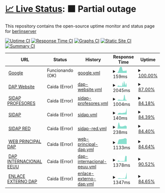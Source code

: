 # [📈 Live Status](https://berlinserver.github.io/): <!--live status--> **🟧 Partial outage**

This repository contains the open-source uptime monitor and status page for [berlinserver](https://berlinserver.github.io/)

[![Uptime CI](https://github.com/berlinserver/estatus/workflows/Uptime%20CI/badge.svg)](https://github.com/berlinserver/estatus/actions?query=workflow%3A%22Uptime+CI%22)
[![Response Time CI](https://github.com/berlinserver/estatus/workflows/Response%20Time%20CI/badge.svg)](https://github.com/berlinserver/estatus/actions?query=workflow%3A%22Response+Time+CI%22)
[![Graphs CI](https://github.com/berlinserver/estatus/workflows/Graphs%20CI/badge.svg)](https://github.com/berlinserver/estatus/actions?query=workflow%3A%22Graphs+CI%22)
[![Static Site CI](https://github.com/berlinserver/estatus/workflows/Static%20Site%20CI/badge.svg)](https://github.com/berlinserver/estatus/actions?query=workflow%3A%22Static+Site+CI%22)
[![Summary CI](https://github.com/berlinserver/estatus/workflows/Summary%20CI/badge.svg)](https://github.com/berlinserver/estatus/actions?query=workflow%3A%22Summary+CI%22)

<!--start: status pages-->
<!-- This summary is generated by Upptime (https://github.com/upptime/upptime) -->
<!-- Do not edit this manually, your changes will be overwritten -->
<!-- prettier-ignore -->
| URL | Status | History | Response Time | Uptime |
| --- | ------ | ------- | ------------- | ------ |
| <img alt="" src="https://icons.duckduckgo.com/ip3/www.google.com.ico" height="13"> [Google](https://www.google.com) | Funcionando (OK) | [google.yml](https://github.com/berlinserver/estatus/commits/HEAD/history/google.yml) | <details><summary><img alt="Response time graph" src="./graphs/google/response-time-week.png" height="20"> 159ms</summary><br><a href="https://t1.dapenlinea.com/history/google"><img alt="Response time 111" src="https://img.shields.io/endpoint?url=https%3A%2F%2Fraw.githubusercontent.com%2Fberlinserver%2Festatus%2FHEAD%2Fapi%2Fgoogle%2Fresponse-time.json"></a><br><a href="https://t1.dapenlinea.com/history/google"><img alt="24-hour response time 115" src="https://img.shields.io/endpoint?url=https%3A%2F%2Fraw.githubusercontent.com%2Fberlinserver%2Festatus%2FHEAD%2Fapi%2Fgoogle%2Fresponse-time-day.json"></a><br><a href="https://t1.dapenlinea.com/history/google"><img alt="7-day response time 159" src="https://img.shields.io/endpoint?url=https%3A%2F%2Fraw.githubusercontent.com%2Fberlinserver%2Festatus%2FHEAD%2Fapi%2Fgoogle%2Fresponse-time-week.json"></a><br><a href="https://t1.dapenlinea.com/history/google"><img alt="30-day response time 125" src="https://img.shields.io/endpoint?url=https%3A%2F%2Fraw.githubusercontent.com%2Fberlinserver%2Festatus%2FHEAD%2Fapi%2Fgoogle%2Fresponse-time-month.json"></a><br><a href="https://t1.dapenlinea.com/history/google"><img alt="1-year response time 113" src="https://img.shields.io/endpoint?url=https%3A%2F%2Fraw.githubusercontent.com%2Fberlinserver%2Festatus%2FHEAD%2Fapi%2Fgoogle%2Fresponse-time-year.json"></a></details> | <details><summary><a href="https://t1.dapenlinea.com/history/google">100.00%</a></summary><a href="https://t1.dapenlinea.com/history/google"><img alt="All-time uptime 100.00%" src="https://img.shields.io/endpoint?url=https%3A%2F%2Fraw.githubusercontent.com%2Fberlinserver%2Festatus%2FHEAD%2Fapi%2Fgoogle%2Fuptime.json"></a><br><a href="https://t1.dapenlinea.com/history/google"><img alt="24-hour uptime 100.00%" src="https://img.shields.io/endpoint?url=https%3A%2F%2Fraw.githubusercontent.com%2Fberlinserver%2Festatus%2FHEAD%2Fapi%2Fgoogle%2Fuptime-day.json"></a><br><a href="https://t1.dapenlinea.com/history/google"><img alt="7-day uptime 100.00%" src="https://img.shields.io/endpoint?url=https%3A%2F%2Fraw.githubusercontent.com%2Fberlinserver%2Festatus%2FHEAD%2Fapi%2Fgoogle%2Fuptime-week.json"></a><br><a href="https://t1.dapenlinea.com/history/google"><img alt="30-day uptime 100.00%" src="https://img.shields.io/endpoint?url=https%3A%2F%2Fraw.githubusercontent.com%2Fberlinserver%2Festatus%2FHEAD%2Fapi%2Fgoogle%2Fuptime-month.json"></a><br><a href="https://t1.dapenlinea.com/history/google"><img alt="1-year uptime 99.99%" src="https://img.shields.io/endpoint?url=https%3A%2F%2Fraw.githubusercontent.com%2Fberlinserver%2Festatus%2FHEAD%2Fapi%2Fgoogle%2Fuptime-year.json"></a></details>
| <img alt="" src="https://icons.duckduckgo.com/ip3/web.ula.ve.ico" height="13"> [DAP Website](http://web.ula.ve/dap/) | Caida (Error) | [dap-website.yml](https://github.com/berlinserver/estatus/commits/HEAD/history/dap-website.yml) | <details><summary><img alt="Response time graph" src="./graphs/dap-website/response-time-week.png" height="20"> 2045ms</summary><br><a href="https://t1.dapenlinea.com/history/dap-website"><img alt="Response time 1841" src="https://img.shields.io/endpoint?url=https%3A%2F%2Fraw.githubusercontent.com%2Fberlinserver%2Festatus%2FHEAD%2Fapi%2Fdap-website%2Fresponse-time.json"></a><br><a href="https://t1.dapenlinea.com/history/dap-website"><img alt="24-hour response time 2454" src="https://img.shields.io/endpoint?url=https%3A%2F%2Fraw.githubusercontent.com%2Fberlinserver%2Festatus%2FHEAD%2Fapi%2Fdap-website%2Fresponse-time-day.json"></a><br><a href="https://t1.dapenlinea.com/history/dap-website"><img alt="7-day response time 2045" src="https://img.shields.io/endpoint?url=https%3A%2F%2Fraw.githubusercontent.com%2Fberlinserver%2Festatus%2FHEAD%2Fapi%2Fdap-website%2Fresponse-time-week.json"></a><br><a href="https://t1.dapenlinea.com/history/dap-website"><img alt="30-day response time 1958" src="https://img.shields.io/endpoint?url=https%3A%2F%2Fraw.githubusercontent.com%2Fberlinserver%2Festatus%2FHEAD%2Fapi%2Fdap-website%2Fresponse-time-month.json"></a><br><a href="https://t1.dapenlinea.com/history/dap-website"><img alt="1-year response time 1791" src="https://img.shields.io/endpoint?url=https%3A%2F%2Fraw.githubusercontent.com%2Fberlinserver%2Festatus%2FHEAD%2Fapi%2Fdap-website%2Fresponse-time-year.json"></a></details> | <details><summary><a href="https://t1.dapenlinea.com/history/dap-website">87.00%</a></summary><a href="https://t1.dapenlinea.com/history/dap-website"><img alt="All-time uptime 95.56%" src="https://img.shields.io/endpoint?url=https%3A%2F%2Fraw.githubusercontent.com%2Fberlinserver%2Festatus%2FHEAD%2Fapi%2Fdap-website%2Fuptime.json"></a><br><a href="https://t1.dapenlinea.com/history/dap-website"><img alt="24-hour uptime 22.92%" src="https://img.shields.io/endpoint?url=https%3A%2F%2Fraw.githubusercontent.com%2Fberlinserver%2Festatus%2FHEAD%2Fapi%2Fdap-website%2Fuptime-day.json"></a><br><a href="https://t1.dapenlinea.com/history/dap-website"><img alt="7-day uptime 87.00%" src="https://img.shields.io/endpoint?url=https%3A%2F%2Fraw.githubusercontent.com%2Fberlinserver%2Festatus%2FHEAD%2Fapi%2Fdap-website%2Fuptime-week.json"></a><br><a href="https://t1.dapenlinea.com/history/dap-website"><img alt="30-day uptime 89.32%" src="https://img.shields.io/endpoint?url=https%3A%2F%2Fraw.githubusercontent.com%2Fberlinserver%2Festatus%2FHEAD%2Fapi%2Fdap-website%2Fuptime-month.json"></a><br><a href="https://t1.dapenlinea.com/history/dap-website"><img alt="1-year uptime 95.18%" src="https://img.shields.io/endpoint?url=https%3A%2F%2Fraw.githubusercontent.com%2Fberlinserver%2Festatus%2FHEAD%2Fapi%2Fdap-website%2Fuptime-year.json"></a></details>
| <img alt="" src="https://icons.duckduckgo.com/ip3/uladap.adm.ula.ve.ico" height="13"> [SIDAP PROFESORES](http://uladap.adm.ula.ve/sidap/pdi) | Caida (Error) | [sidap-profesores.yml](https://github.com/berlinserver/estatus/commits/HEAD/history/sidap-profesores.yml) | <details><summary><img alt="Response time graph" src="./graphs/sidap-profesores/response-time-week.png" height="20"> 1004ms</summary><br><a href="https://t1.dapenlinea.com/history/sidap-profesores"><img alt="Response time 1141" src="https://img.shields.io/endpoint?url=https%3A%2F%2Fraw.githubusercontent.com%2Fberlinserver%2Festatus%2FHEAD%2Fapi%2Fsidap-profesores%2Fresponse-time.json"></a><br><a href="https://t1.dapenlinea.com/history/sidap-profesores"><img alt="24-hour response time 459" src="https://img.shields.io/endpoint?url=https%3A%2F%2Fraw.githubusercontent.com%2Fberlinserver%2Festatus%2FHEAD%2Fapi%2Fsidap-profesores%2Fresponse-time-day.json"></a><br><a href="https://t1.dapenlinea.com/history/sidap-profesores"><img alt="7-day response time 1004" src="https://img.shields.io/endpoint?url=https%3A%2F%2Fraw.githubusercontent.com%2Fberlinserver%2Festatus%2FHEAD%2Fapi%2Fsidap-profesores%2Fresponse-time-week.json"></a><br><a href="https://t1.dapenlinea.com/history/sidap-profesores"><img alt="30-day response time 900" src="https://img.shields.io/endpoint?url=https%3A%2F%2Fraw.githubusercontent.com%2Fberlinserver%2Festatus%2FHEAD%2Fapi%2Fsidap-profesores%2Fresponse-time-month.json"></a><br><a href="https://t1.dapenlinea.com/history/sidap-profesores"><img alt="1-year response time 1073" src="https://img.shields.io/endpoint?url=https%3A%2F%2Fraw.githubusercontent.com%2Fberlinserver%2Festatus%2FHEAD%2Fapi%2Fsidap-profesores%2Fresponse-time-year.json"></a></details> | <details><summary><a href="https://t1.dapenlinea.com/history/sidap-profesores">84.18%</a></summary><a href="https://t1.dapenlinea.com/history/sidap-profesores"><img alt="All-time uptime 89.87%" src="https://img.shields.io/endpoint?url=https%3A%2F%2Fraw.githubusercontent.com%2Fberlinserver%2Festatus%2FHEAD%2Fapi%2Fsidap-profesores%2Fuptime.json"></a><br><a href="https://t1.dapenlinea.com/history/sidap-profesores"><img alt="24-hour uptime 23.82%" src="https://img.shields.io/endpoint?url=https%3A%2F%2Fraw.githubusercontent.com%2Fberlinserver%2Festatus%2FHEAD%2Fapi%2Fsidap-profesores%2Fuptime-day.json"></a><br><a href="https://t1.dapenlinea.com/history/sidap-profesores"><img alt="7-day uptime 84.18%" src="https://img.shields.io/endpoint?url=https%3A%2F%2Fraw.githubusercontent.com%2Fberlinserver%2Festatus%2FHEAD%2Fapi%2Fsidap-profesores%2Fuptime-week.json"></a><br><a href="https://t1.dapenlinea.com/history/sidap-profesores"><img alt="30-day uptime 88.88%" src="https://img.shields.io/endpoint?url=https%3A%2F%2Fraw.githubusercontent.com%2Fberlinserver%2Festatus%2FHEAD%2Fapi%2Fsidap-profesores%2Fuptime-month.json"></a><br><a href="https://t1.dapenlinea.com/history/sidap-profesores"><img alt="1-year uptime 89.13%" src="https://img.shields.io/endpoint?url=https%3A%2F%2Fraw.githubusercontent.com%2Fberlinserver%2Festatus%2FHEAD%2Fapi%2Fsidap-profesores%2Fuptime-year.json"></a></details>
| <img alt="" src="https://icons.duckduckgo.com/ip3/uladap.adm.ula.ve.ico" height="13"> [SIDAP](http://uladap.adm.ula.ve/sidap/) | Caida (Error) | [sidap.yml](https://github.com/berlinserver/estatus/commits/HEAD/history/sidap.yml) | <details><summary><img alt="Response time graph" src="./graphs/sidap/response-time-week.png" height="20"> 140ms</summary><br><a href="https://t1.dapenlinea.com/history/sidap"><img alt="Response time 139" src="https://img.shields.io/endpoint?url=https%3A%2F%2Fraw.githubusercontent.com%2Fberlinserver%2Festatus%2FHEAD%2Fapi%2Fsidap%2Fresponse-time.json"></a><br><a href="https://t1.dapenlinea.com/history/sidap"><img alt="24-hour response time 392" src="https://img.shields.io/endpoint?url=https%3A%2F%2Fraw.githubusercontent.com%2Fberlinserver%2Festatus%2FHEAD%2Fapi%2Fsidap%2Fresponse-time-day.json"></a><br><a href="https://t1.dapenlinea.com/history/sidap"><img alt="7-day response time 140" src="https://img.shields.io/endpoint?url=https%3A%2F%2Fraw.githubusercontent.com%2Fberlinserver%2Festatus%2FHEAD%2Fapi%2Fsidap%2Fresponse-time-week.json"></a><br><a href="https://t1.dapenlinea.com/history/sidap"><img alt="30-day response time 118" src="https://img.shields.io/endpoint?url=https%3A%2F%2Fraw.githubusercontent.com%2Fberlinserver%2Festatus%2FHEAD%2Fapi%2Fsidap%2Fresponse-time-month.json"></a><br><a href="https://t1.dapenlinea.com/history/sidap"><img alt="1-year response time 137" src="https://img.shields.io/endpoint?url=https%3A%2F%2Fraw.githubusercontent.com%2Fberlinserver%2Festatus%2FHEAD%2Fapi%2Fsidap%2Fresponse-time-year.json"></a></details> | <details><summary><a href="https://t1.dapenlinea.com/history/sidap">84.39%</a></summary><a href="https://t1.dapenlinea.com/history/sidap"><img alt="All-time uptime 88.88%" src="https://img.shields.io/endpoint?url=https%3A%2F%2Fraw.githubusercontent.com%2Fberlinserver%2Festatus%2FHEAD%2Fapi%2Fsidap%2Fuptime.json"></a><br><a href="https://t1.dapenlinea.com/history/sidap"><img alt="24-hour uptime 23.86%" src="https://img.shields.io/endpoint?url=https%3A%2F%2Fraw.githubusercontent.com%2Fberlinserver%2Festatus%2FHEAD%2Fapi%2Fsidap%2Fuptime-day.json"></a><br><a href="https://t1.dapenlinea.com/history/sidap"><img alt="7-day uptime 84.39%" src="https://img.shields.io/endpoint?url=https%3A%2F%2Fraw.githubusercontent.com%2Fberlinserver%2Festatus%2FHEAD%2Fapi%2Fsidap%2Fuptime-week.json"></a><br><a href="https://t1.dapenlinea.com/history/sidap"><img alt="30-day uptime 88.93%" src="https://img.shields.io/endpoint?url=https%3A%2F%2Fraw.githubusercontent.com%2Fberlinserver%2Festatus%2FHEAD%2Fapi%2Fsidap%2Fuptime-month.json"></a><br><a href="https://t1.dapenlinea.com/history/sidap"><img alt="1-year uptime 88.07%" src="https://img.shields.io/endpoint?url=https%3A%2F%2Fraw.githubusercontent.com%2Fberlinserver%2Festatus%2FHEAD%2Fapi%2Fsidap%2Fuptime-year.json"></a></details>
| <img alt="" src="https://icons.duckduckgo.com/ip3/190.168.72.22.ico" height="13"> [SIDAP RED](http://190.168.72.22/sidap/) | Caida (Error) | [sidap-red.yml](https://github.com/berlinserver/estatus/commits/HEAD/history/sidap-red.yml) | <details><summary><img alt="Response time graph" src="./graphs/sidap-red/response-time-week.png" height="20"> 238ms</summary><br><a href="https://t1.dapenlinea.com/history/sidap-red"><img alt="Response time 290" src="https://img.shields.io/endpoint?url=https%3A%2F%2Fraw.githubusercontent.com%2Fberlinserver%2Festatus%2FHEAD%2Fapi%2Fsidap-red%2Fresponse-time.json"></a><br><a href="https://t1.dapenlinea.com/history/sidap-red"><img alt="24-hour response time 181" src="https://img.shields.io/endpoint?url=https%3A%2F%2Fraw.githubusercontent.com%2Fberlinserver%2Festatus%2FHEAD%2Fapi%2Fsidap-red%2Fresponse-time-day.json"></a><br><a href="https://t1.dapenlinea.com/history/sidap-red"><img alt="7-day response time 238" src="https://img.shields.io/endpoint?url=https%3A%2F%2Fraw.githubusercontent.com%2Fberlinserver%2Festatus%2FHEAD%2Fapi%2Fsidap-red%2Fresponse-time-week.json"></a><br><a href="https://t1.dapenlinea.com/history/sidap-red"><img alt="30-day response time 248" src="https://img.shields.io/endpoint?url=https%3A%2F%2Fraw.githubusercontent.com%2Fberlinserver%2Festatus%2FHEAD%2Fapi%2Fsidap-red%2Fresponse-time-month.json"></a><br><a href="https://t1.dapenlinea.com/history/sidap-red"><img alt="1-year response time 269" src="https://img.shields.io/endpoint?url=https%3A%2F%2Fraw.githubusercontent.com%2Fberlinserver%2Festatus%2FHEAD%2Fapi%2Fsidap-red%2Fresponse-time-year.json"></a></details> | <details><summary><a href="https://t1.dapenlinea.com/history/sidap-red">84.40%</a></summary><a href="https://t1.dapenlinea.com/history/sidap-red"><img alt="All-time uptime 88.98%" src="https://img.shields.io/endpoint?url=https%3A%2F%2Fraw.githubusercontent.com%2Fberlinserver%2Festatus%2FHEAD%2Fapi%2Fsidap-red%2Fuptime.json"></a><br><a href="https://t1.dapenlinea.com/history/sidap-red"><img alt="24-hour uptime 23.89%" src="https://img.shields.io/endpoint?url=https%3A%2F%2Fraw.githubusercontent.com%2Fberlinserver%2Festatus%2FHEAD%2Fapi%2Fsidap-red%2Fuptime-day.json"></a><br><a href="https://t1.dapenlinea.com/history/sidap-red"><img alt="7-day uptime 84.40%" src="https://img.shields.io/endpoint?url=https%3A%2F%2Fraw.githubusercontent.com%2Fberlinserver%2Festatus%2FHEAD%2Fapi%2Fsidap-red%2Fuptime-week.json"></a><br><a href="https://t1.dapenlinea.com/history/sidap-red"><img alt="30-day uptime 88.94%" src="https://img.shields.io/endpoint?url=https%3A%2F%2Fraw.githubusercontent.com%2Fberlinserver%2Festatus%2FHEAD%2Fapi%2Fsidap-red%2Fuptime-month.json"></a><br><a href="https://t1.dapenlinea.com/history/sidap-red"><img alt="1-year uptime 88.18%" src="https://img.shields.io/endpoint?url=https%3A%2F%2Fraw.githubusercontent.com%2Fberlinserver%2Festatus%2FHEAD%2Fapi%2Fsidap-red%2Fuptime-year.json"></a></details>
| <img alt="" src="https://icons.duckduckgo.com/ip3/dap.ula.ve.ico" height="13"> [WEB PRINCIPAL DAP](https://dap.ula.ve) | Caida (Error) | [web-principal-dap.yml](https://github.com/berlinserver/estatus/commits/HEAD/history/web-principal-dap.yml) | <details><summary><img alt="Response time graph" src="./graphs/web-principal-dap/response-time-week.png" height="20"> 1133ms</summary><br><a href="https://t1.dapenlinea.com/history/web-principal-dap"><img alt="Response time 1684" src="https://img.shields.io/endpoint?url=https%3A%2F%2Fraw.githubusercontent.com%2Fberlinserver%2Festatus%2FHEAD%2Fapi%2Fweb-principal-dap%2Fresponse-time.json"></a><br><a href="https://t1.dapenlinea.com/history/web-principal-dap"><img alt="24-hour response time 1123" src="https://img.shields.io/endpoint?url=https%3A%2F%2Fraw.githubusercontent.com%2Fberlinserver%2Festatus%2FHEAD%2Fapi%2Fweb-principal-dap%2Fresponse-time-day.json"></a><br><a href="https://t1.dapenlinea.com/history/web-principal-dap"><img alt="7-day response time 1133" src="https://img.shields.io/endpoint?url=https%3A%2F%2Fraw.githubusercontent.com%2Fberlinserver%2Festatus%2FHEAD%2Fapi%2Fweb-principal-dap%2Fresponse-time-week.json"></a><br><a href="https://t1.dapenlinea.com/history/web-principal-dap"><img alt="30-day response time 1436" src="https://img.shields.io/endpoint?url=https%3A%2F%2Fraw.githubusercontent.com%2Fberlinserver%2Festatus%2FHEAD%2Fapi%2Fweb-principal-dap%2Fresponse-time-month.json"></a><br><a href="https://t1.dapenlinea.com/history/web-principal-dap"><img alt="1-year response time 1684" src="https://img.shields.io/endpoint?url=https%3A%2F%2Fraw.githubusercontent.com%2Fberlinserver%2Festatus%2FHEAD%2Fapi%2Fweb-principal-dap%2Fresponse-time-year.json"></a></details> | <details><summary><a href="https://t1.dapenlinea.com/history/web-principal-dap">84.64%</a></summary><a href="https://t1.dapenlinea.com/history/web-principal-dap"><img alt="All-time uptime 81.70%" src="https://img.shields.io/endpoint?url=https%3A%2F%2Fraw.githubusercontent.com%2Fberlinserver%2Festatus%2FHEAD%2Fapi%2Fweb-principal-dap%2Fuptime.json"></a><br><a href="https://t1.dapenlinea.com/history/web-principal-dap"><img alt="24-hour uptime 25.58%" src="https://img.shields.io/endpoint?url=https%3A%2F%2Fraw.githubusercontent.com%2Fberlinserver%2Festatus%2FHEAD%2Fapi%2Fweb-principal-dap%2Fuptime-day.json"></a><br><a href="https://t1.dapenlinea.com/history/web-principal-dap"><img alt="7-day uptime 84.64%" src="https://img.shields.io/endpoint?url=https%3A%2F%2Fraw.githubusercontent.com%2Fberlinserver%2Festatus%2FHEAD%2Fapi%2Fweb-principal-dap%2Fuptime-week.json"></a><br><a href="https://t1.dapenlinea.com/history/web-principal-dap"><img alt="30-day uptime 93.54%" src="https://img.shields.io/endpoint?url=https%3A%2F%2Fraw.githubusercontent.com%2Fberlinserver%2Festatus%2FHEAD%2Fapi%2Fweb-principal-dap%2Fuptime-month.json"></a><br><a href="https://t1.dapenlinea.com/history/web-principal-dap"><img alt="1-year uptime 81.70%" src="https://img.shields.io/endpoint?url=https%3A%2F%2Fraw.githubusercontent.com%2Fberlinserver%2Festatus%2FHEAD%2Fapi%2Fweb-principal-dap%2Fuptime-year.json"></a></details>
| <img alt="" src="https://icons.duckduckgo.com/ip3/dapenlinea.ula.ve.ico" height="13"> [DAP INTERNACIONAL EEUU](https://dapenlinea.ula.ve) | Caida (Error) | [dap-internacional-eeuu.yml](https://github.com/berlinserver/estatus/commits/HEAD/history/dap-internacional-eeuu.yml) | <details><summary><img alt="Response time graph" src="./graphs/dap-internacional-eeuu/response-time-week.png" height="20"> 1378ms</summary><br><a href="https://t1.dapenlinea.com/history/dap-internacional-eeuu"><img alt="Response time 1237" src="https://img.shields.io/endpoint?url=https%3A%2F%2Fraw.githubusercontent.com%2Fberlinserver%2Festatus%2FHEAD%2Fapi%2Fdap-internacional-eeuu%2Fresponse-time.json"></a><br><a href="https://t1.dapenlinea.com/history/dap-internacional-eeuu"><img alt="24-hour response time 4292" src="https://img.shields.io/endpoint?url=https%3A%2F%2Fraw.githubusercontent.com%2Fberlinserver%2Festatus%2FHEAD%2Fapi%2Fdap-internacional-eeuu%2Fresponse-time-day.json"></a><br><a href="https://t1.dapenlinea.com/history/dap-internacional-eeuu"><img alt="7-day response time 1378" src="https://img.shields.io/endpoint?url=https%3A%2F%2Fraw.githubusercontent.com%2Fberlinserver%2Festatus%2FHEAD%2Fapi%2Fdap-internacional-eeuu%2Fresponse-time-week.json"></a><br><a href="https://t1.dapenlinea.com/history/dap-internacional-eeuu"><img alt="30-day response time 1237" src="https://img.shields.io/endpoint?url=https%3A%2F%2Fraw.githubusercontent.com%2Fberlinserver%2Festatus%2FHEAD%2Fapi%2Fdap-internacional-eeuu%2Fresponse-time-month.json"></a><br><a href="https://t1.dapenlinea.com/history/dap-internacional-eeuu"><img alt="1-year response time 1237" src="https://img.shields.io/endpoint?url=https%3A%2F%2Fraw.githubusercontent.com%2Fberlinserver%2Festatus%2FHEAD%2Fapi%2Fdap-internacional-eeuu%2Fresponse-time-year.json"></a></details> | <details><summary><a href="https://t1.dapenlinea.com/history/dap-internacional-eeuu">90.52%</a></summary><a href="https://t1.dapenlinea.com/history/dap-internacional-eeuu"><img alt="All-time uptime 93.05%" src="https://img.shields.io/endpoint?url=https%3A%2F%2Fraw.githubusercontent.com%2Fberlinserver%2Festatus%2FHEAD%2Fapi%2Fdap-internacional-eeuu%2Fuptime.json"></a><br><a href="https://t1.dapenlinea.com/history/dap-internacional-eeuu"><img alt="24-hour uptime 39.11%" src="https://img.shields.io/endpoint?url=https%3A%2F%2Fraw.githubusercontent.com%2Fberlinserver%2Festatus%2FHEAD%2Fapi%2Fdap-internacional-eeuu%2Fuptime-day.json"></a><br><a href="https://t1.dapenlinea.com/history/dap-internacional-eeuu"><img alt="7-day uptime 90.52%" src="https://img.shields.io/endpoint?url=https%3A%2F%2Fraw.githubusercontent.com%2Fberlinserver%2Festatus%2FHEAD%2Fapi%2Fdap-internacional-eeuu%2Fuptime-week.json"></a><br><a href="https://t1.dapenlinea.com/history/dap-internacional-eeuu"><img alt="30-day uptime 93.05%" src="https://img.shields.io/endpoint?url=https%3A%2F%2Fraw.githubusercontent.com%2Fberlinserver%2Festatus%2FHEAD%2Fapi%2Fdap-internacional-eeuu%2Fuptime-month.json"></a><br><a href="https://t1.dapenlinea.com/history/dap-internacional-eeuu"><img alt="1-year uptime 93.05%" src="https://img.shields.io/endpoint?url=https%3A%2F%2Fraw.githubusercontent.com%2Fberlinserver%2Festatus%2FHEAD%2Fapi%2Fdap-internacional-eeuu%2Fuptime-year.json"></a></details>
| <img alt="" src="https://icons.duckduckgo.com/ip3/sistemasdap.ula.ve.ico" height="13"> [ENLACE EXTERNO DAP](http://sistemasdap.ula.ve/) | Caida (Error) | [enlace-externo-dap.yml](https://github.com/berlinserver/estatus/commits/HEAD/history/enlace-externo-dap.yml) | <details><summary><img alt="Response time graph" src="./graphs/enlace-externo-dap/response-time-week.png" height="20"> 1347ms</summary><br><a href="https://t1.dapenlinea.com/history/enlace-externo-dap"><img alt="Response time 928" src="https://img.shields.io/endpoint?url=https%3A%2F%2Fraw.githubusercontent.com%2Fberlinserver%2Festatus%2FHEAD%2Fapi%2Fenlace-externo-dap%2Fresponse-time.json"></a><br><a href="https://t1.dapenlinea.com/history/enlace-externo-dap"><img alt="24-hour response time 5917" src="https://img.shields.io/endpoint?url=https%3A%2F%2Fraw.githubusercontent.com%2Fberlinserver%2Festatus%2FHEAD%2Fapi%2Fenlace-externo-dap%2Fresponse-time-day.json"></a><br><a href="https://t1.dapenlinea.com/history/enlace-externo-dap"><img alt="7-day response time 1347" src="https://img.shields.io/endpoint?url=https%3A%2F%2Fraw.githubusercontent.com%2Fberlinserver%2Festatus%2FHEAD%2Fapi%2Fenlace-externo-dap%2Fresponse-time-week.json"></a><br><a href="https://t1.dapenlinea.com/history/enlace-externo-dap"><img alt="30-day response time 928" src="https://img.shields.io/endpoint?url=https%3A%2F%2Fraw.githubusercontent.com%2Fberlinserver%2Festatus%2FHEAD%2Fapi%2Fenlace-externo-dap%2Fresponse-time-month.json"></a><br><a href="https://t1.dapenlinea.com/history/enlace-externo-dap"><img alt="1-year response time 928" src="https://img.shields.io/endpoint?url=https%3A%2F%2Fraw.githubusercontent.com%2Fberlinserver%2Festatus%2FHEAD%2Fapi%2Fenlace-externo-dap%2Fresponse-time-year.json"></a></details> | <details><summary><a href="https://t1.dapenlinea.com/history/enlace-externo-dap">84.65%</a></summary><a href="https://t1.dapenlinea.com/history/enlace-externo-dap"><img alt="All-time uptime 84.78%" src="https://img.shields.io/endpoint?url=https%3A%2F%2Fraw.githubusercontent.com%2Fberlinserver%2Festatus%2FHEAD%2Fapi%2Fenlace-externo-dap%2Fuptime.json"></a><br><a href="https://t1.dapenlinea.com/history/enlace-externo-dap"><img alt="24-hour uptime 25.60%" src="https://img.shields.io/endpoint?url=https%3A%2F%2Fraw.githubusercontent.com%2Fberlinserver%2Festatus%2FHEAD%2Fapi%2Fenlace-externo-dap%2Fuptime-day.json"></a><br><a href="https://t1.dapenlinea.com/history/enlace-externo-dap"><img alt="7-day uptime 84.65%" src="https://img.shields.io/endpoint?url=https%3A%2F%2Fraw.githubusercontent.com%2Fberlinserver%2Festatus%2FHEAD%2Fapi%2Fenlace-externo-dap%2Fuptime-week.json"></a><br><a href="https://t1.dapenlinea.com/history/enlace-externo-dap"><img alt="30-day uptime 84.78%" src="https://img.shields.io/endpoint?url=https%3A%2F%2Fraw.githubusercontent.com%2Fberlinserver%2Festatus%2FHEAD%2Fapi%2Fenlace-externo-dap%2Fuptime-month.json"></a><br><a href="https://t1.dapenlinea.com/history/enlace-externo-dap"><img alt="1-year uptime 84.78%" src="https://img.shields.io/endpoint?url=https%3A%2F%2Fraw.githubusercontent.com%2Fberlinserver%2Festatus%2FHEAD%2Fapi%2Fenlace-externo-dap%2Fuptime-year.json"></a></details>

<!--end: status pages-->
